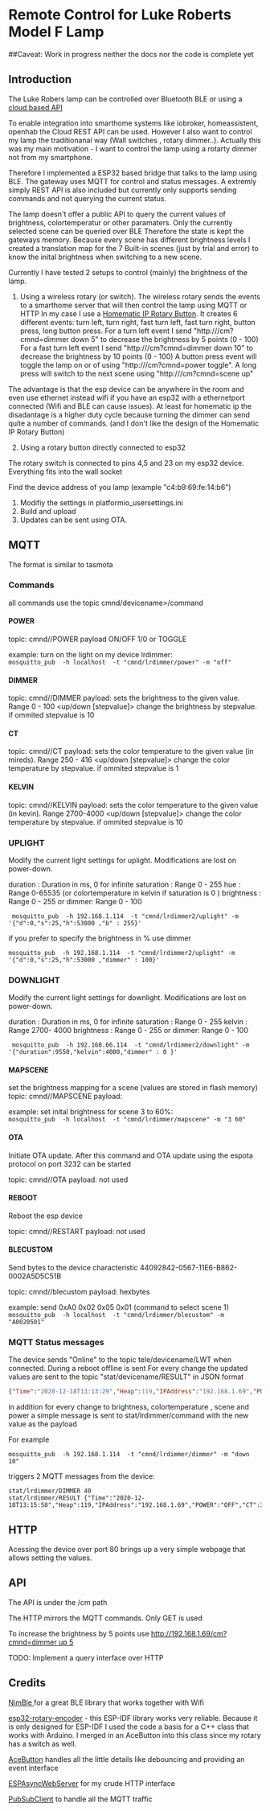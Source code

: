 # Remote Control for Luke Roberts Model F Lamp

##Caveat: Work in progress neither the docs nor the code is complete yet



## Introduction



The Luke Robers lamp can be controlled over Bluetooth BLE or using a [cloud based API](https://cloud.luke-roberts.com/api/v1/documentation)

To enable integration into smarthome systems like iobroker, homeassistent, openhab the Cloud REST API can be used. 
However I also want to control my lamp the traditionanal way (Wall switches , rotary dimmer..).  Actually this was my main motivation - I want to control the lamp using a rotarty dimmer not from my smartphone. 

Therefore I implemented a ESP32 based bridge that talks to the lamp using BLE. 
The gateway uses MQTT for control and status messages. 
A extremly simply REST API is also included but currently only supports sending commands and not querying the current status. 

The lamp doesn't offer a public API to query the current values of brightness, colortemperatur or other paramaters. Only the currently selected scene can be queried over BLE
Therefore the state is kept the gateways memory. Because every scene has different brightness levels I created a translation map for the 7 Built-in scenes (just by trial and error) to know the inital brightness when switching to a new scene. 

Currently I have tested 2 setups to control (mainly) the brightness of the lamp. 

1. Using a wireless rotary (or switch). 
The wireless rotary sends the events to a smarthome server that will then control the lamp using MQTT or HTTP
In my case I use a [Homematic IP Rotary Button](https://www.homematic-ip.com/en/products/detail/homematic-ip-rotary-button.html). 
It creates 6 different events:  turn left, turn right, fast turn left, fast turn right, button press, long button press. 
For a turn left event I send "http://<gatewayip>/cm?cmnd=dimmer down 5"  to decrease the brightness by 5 points (0 - 100)
For a fast turn left event I send "http://<gatewayip>/cm?cmnd=dimmer down 10"  to decrease the brightness by 10 points (0 - 100)
A button press event will toggle the lamp on or of using "http://<gatewayip>/cm?cmnd=power toggle". 
A long press will switch to the next scene using "http://<gatewayip>/cm?cmnd=scene up"

The advantage is that the esp device can be anywhere in the room and even use ethernet instead wifi if you have an esp32 with a ethernetport connected 
(Wifi and BLE can cause issues). 
At least for homematic ip the disadantage is a higher duty cycle because turning the dimmer can send quite a number of commands. 
(and I don't like the design of the Homematic IP Rotary Button)

2. Using a rotary button directly connected to esp32 

The rotary switch is connected to pins 4,5 and 23 on my esp32 device. Everything fits into the wall socket

Find the device address of you lamp (example "c4:b9:69:fe:14:b6")

1. Modifiy the settings in platformio_usersettings.ini 
2. Build and upload
3. Updates can be sent using OTA. 



## MQTT 
The format is similar to tasmota 


### Commands
all commands use the topic cmnd/devicename>/command



#### POWER
topic: cmnd/<devicename>/POWER
payload  ON/OFF 1/0 or TOGGLE 

example:  turn on the light on my device lrdimmer:  
```mosquitto_pub  -h localhost  -t "cmnd/lrdimmer/power" -m "off"```


#### DIMMER
topic: cmnd/<devicename>/DIMMER
payload: 
<absolutue value>  sets the brightness to the given value. Range 0 - 100
<up/down [stepvalue]>  change the brightness by stepvalue. if ommited stepvalue is 10


#### CT
topic: cmnd/<devicename>/CT
payload: 
<absolutue value>  sets the color temperature to the given value (in mireds). Range 250 - 416
<up/down [stepvalue]>  change the color temperature by stepvalue. if ommited stepvalue is 1


#### KELVIN
topic: cmnd/<devicename>/KELVIN
payload: 
<absolutue value>  sets the color temperature to the given value (in kevin). Range 2700-4000
<up/down [stepvalue]>  change the color temperature by stepvalue. if ommited stepvalue is 10

### UPLIGHT
Modify the current light settings for uplight. Modifications are lost on power-down.

duration : Duration in ms, 0 for infinite
saturation : Range 0 - 255
hue : Range 0-65535  (or colortemperature in kelvin if saturation is 0  )
brightness : Range 0 - 255
 or dimmer: Range 0 - 100 

````
 mosquitto_pub  -h 192.168.1.114  -t "cmnd/lrdimmer2/uplight" -m '{"d":0,"s":25,"h":53000 ,"b" : 255}'
 ````
if you prefer to specify the brightness in % use dimmer 
 ````
 mosquitto_pub  -h 192.168.1.114  -t "cmnd/lrdimmer2/uplight" -m '{"d":0,"s":25,"h":53000 ,"dimmer" : 100}'
 ````
### DOWNLIGHT

Modify the current light settings for downlight. Modifications are lost on power-down.

duration : Duration in ms, 0 for infinite
saturation : Range 0 - 255
kelvin  : Range 2700- 4000
brightness : Range 0 - 255
 or dimmer: Range 0 - 100 

 ````
  mosquitto_pub  -h 192.168.66.114  -t "cmnd/lrdimmer2/downlight" -m '{"duration":9550,"kelvin":4000,"dimmer" : 0 }'
 ````

#### MAPSCENE
set the brightness mapping for a scene (values are stored in flash memory)
topic: cmnd/<devicename>/MAPSCENE
payload: <scene> <brightness>

example:  set inital brightness for scene 3 to 60%:  
```mosquitto_pub  -h localhost  -t "cmnd/lrdimmer/mapscene" -m "3 60"```


#### OTA
Initiate OTA update. 
After this command and OTA update using the espota protocol on port 3232 can be started

topic: cmnd/<devicename>/OTA
payload: not used 


#### REBOOT
Reboot the esp device

topic: cmnd/<devicename>/RESTART
payload: not used 


#### BLECUSTOM
Send bytes to the device characteristic 44092842-0567-11E6-B862-0002A5D5C51B

topic: cmnd/<devicename>/blecustom
payload: hexbytes 

example:  send 0xA0 0x02 0x05 0x01 (command to select scene 1)
```mosquitto_pub  -h localhost  -t "cmnd/lrdimmer/blecustom" -m "A0020501"```

### MQTT Status messages

The device sends "Online" to the topic tele/devicename/LWT when connected. During a reboot offline is sent
For every change the updated values are sent to the topic "stat/devicename/RESULT" in JSON  format

```Json
{"Time":"2020-12-18T13:13:29","Heap":119,"IPAddress":"192.168.1.69","POWER":"OFF","CT":300,"KELVIN":3333,"DIMMER":50,"SCENE":1}
````

in addition for every change to brightness, colortemperature , scene and power a simple message is sent to stat/lrdimmer/command with the new value as the payload

For example 

````mosquitto_pub  -h 192.168.1.114  -t "cmnd/lrdimmer/dimmer" -m "down 10"````

triggers 2 MQTT messages from the device:
````
stat/lrdimmer/DIMMER 40
stat/lrdimmer/RESULT {"Time":"2020-12-18T13:15:58","Heap":119,"IPAddress":"192.168.1.69","POWER":"OFF","CT":300,"KELVIN":3333,"DIMMER":40,"SCENE":1}
````


## HTTP 

Acessing the device over port 80 brings up a very simple webpage that allows setting the values.

## API

The API is under the /cm path

The HTTP mirrors the MQTT commands. 
Only GET is used 

To increase the brightness by 5 points use [http://192.168.1.69/cm?cmnd=dimmer up 5](http://192.168.1.69/cm?cmnd=dimmer%20up%205)

TODO: Implement a query interface over HTTP



## Credits

[NimBle ](https://github.com/h2zero/NimBLE-Arduino) for a great BLE library that works together with Wifi 

[esp32-rotary-encoder](https://github.com/DavidAntliff/esp32-rotary-encoder) - this ESP-IDF library works very reliable. Because it is only designed for ESP-IDF I used the code a basis for a C++ class that works with Arduino. I merged in an AceButton into this class since my rotary has a switch as well.

[AceButton](https://github.com/bxparks/AceButton) handles all the little details like debouncing and providing an event interface

[ESPAsyncWebServer](https://github.com/me-no-dev/ESPAsyncWebServer) for my crude HTTP interface

[PubSubClient](https://github.com/knolleary/pubsubclient) to handle all the MQTT traffic




































































